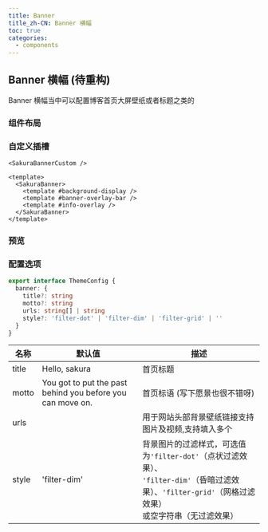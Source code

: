```yaml
---
title: Banner
title_zh-CN: Banner 横幅
toc: true
categories:
  - components
---
```


## Banner 横幅 (待重构)

Banner 横幅当中可以配置博客首页大屏壁纸或者标题之类的

### 组件布局

<BannerLayout />

### 自定义插槽

`<SakuraBannerCustom />`

```vue
<template>
  <SakuraBanner>
    <template #background-display />
    <template #banner-overlay-bar />
    <template #info-overlay />
  </SakuraBanner>
</template>
```

### 预览

<SakuraBannerPG />

### 配置选项

```ts
export interface ThemeConfig {
  banner: {
    title?: string
    motto?: string
    urls: string[] | string
    style?: 'filter-dot' | 'filter-dim' | 'filter-grid' | ''
  }
}
```

| 名称 | 默认值 | 描述 |
| ---- | ---- | ---- |
| title  | Hello, sakura | 首页标题 |
| motto  | You got to put the past behind you before you can move on. | 首页标语 (写下愿景也很不错呀) |
| urls | | 用于网站头部背景壁纸链接支持图片及视频,支持填入多个 |
| style | 'filter-dim' | 背景图片的过滤样式，可选值为`'filter-dot'`（点状过滤效果）、<br class="<md:hidden" />`'filter-dim'`（昏暗过滤效果）、`'filter-grid'`（网格过滤效果）<br class="<md:hidden" /> 或空字符串（无过滤效果） |
